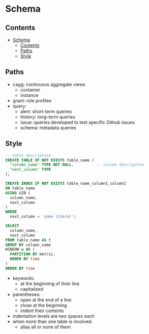 # Schema

## Contents

- [Schema](#schema)
  - [Contents](#contents)
  - [Paths](#paths)
  - [Style](#style)

## Paths

- cagg: continuous aggregate views
  - container
  - instance
- grant: role profiles
- query:
  - alert: short-term queries
  - history: long-term queries
  - issue: queries developed to test specific Github issues
  - schema: metadata queries

## Style

```sql
-- table description
CREATE TABLE IF NOT EXISTS table_name (
  "column_name" TYPE NOT NULL,          -- column description
  "next_column" TYPE
);

CREATE INDEX IF NOT EXISTS table_name_column1_column2
ON table_name
USING GIN (
  column_name,
  next_column
)
WHERE
  next_column = 'some literal';

SELECT
  column_name,
  next_column
FROM table_name AS t
GROUP BY column_name
WINDOW w AS (
  PARTITION BY metric,
  ORDER BY time
)
ORDER BY time
```

- keywords:
  - at the beginning of their line
  - capitalized
- parentheses:
  - open at the end of a line
  - close at the beginning
  - indent their contents
- indentation levels are two spaces each
- when more than one table is involved:
  - alias all or none of them
